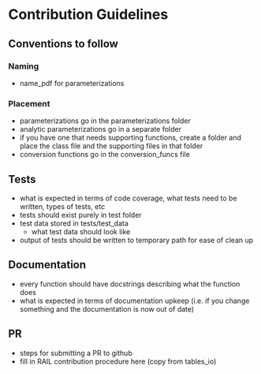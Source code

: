 # Contribution Guidelines

## Conventions to follow

### Naming

- name_pdf for parameterizations

### Placement

- parameterizations go in the parameterizations folder
- analytic parameterizations go in a separate folder
- if you have one that needs supporting functions, create a folder and place the class file and the supporting files in that folder
- conversion functions go in the conversion_funcs file

## Tests

- what is expected in terms of code coverage, what tests need to be written, types of tests, etc
- tests should exist purely in test folder
- test data stored in tests/test_data
  - what test data should look like
- output of tests should be written to temporary path for ease of clean up

## Documentation

- every function should have docstrings describing what the function does
- what is expected in terms of documentation upkeep (i.e. if you change something and the documentation is now out of date)

## PR

- steps for submitting a PR to github
- fill in RAIL contribution procedure here (copy from tables_io)
